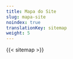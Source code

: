 ```yaml
---
title: Mapa do Site
slug: mapa-site
noindex: true
translationKey: sitemap
weight: 5
---
```

{{< sitemap >}}